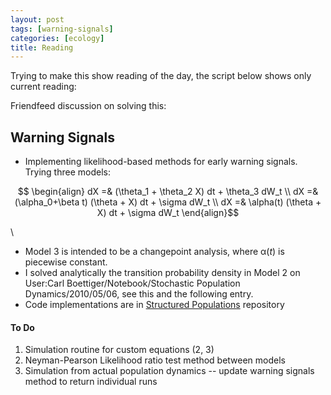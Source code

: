```yaml
---
layout: post
tags: [warning-signals]
categories: [ecology]
title: Reading
---
```







 








Trying to make this show reading of the day, the script below shows only
current reading:

Friendfeed discussion on solving this:

Warning Signals
---------------

-   Implementing likelihood-based methods for early warning signals.
    Trying three models:

$$ \begin{align} dX =& (\theta_1 + \theta_2 X) dt + \theta_3
dW_t \\ dX =&(\alpha_0+\beta t) (\theta + X) dt + \sigma dW_t
\\ dX =& \alpha(t) (\theta + X) dt + \sigma dW_t \end{align}$$

\

-   Model 3 is intended to be a changepoint analysis, where α(*t*) is
    piecewise constant.
-   I solved analytically the transition probability density in Model 2
    on User:Carl Boettiger/Notebook/Stochastic Population
    Dynamics/2010/05/06, see this and the following entry.
-   Code implementations are in [Structured
    Populations](http://github.com/cboettig/structured-populations "http://github.com/cboettig/structured-populations")
    repository

#### To Do

1.  Simulation routine for custom equations (2, 3)
2.  Neyman-Pearson Likelihood ratio test method between models
3.  Simulation from actual population dynamics -- update warning signals
    method to return individual runs


